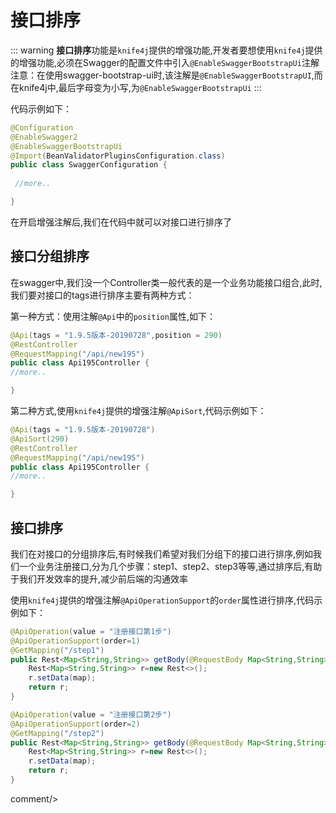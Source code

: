# 接口排序

::: warning
**接口排序**功能是`knife4j`提供的增强功能,开发者要想使用`knife4j`提供的增强功能,必须在Swagger的配置文件中引入`@EnableSwaggerBootstrapUi`注解 <br />
注意：在使用swagger-bootstrap-ui时,该注解是`@EnableSwaggerBootstrapUI`,而在knife4j中,最后字母变为小写,为`@EnableSwaggerBootstrapUi`
:::

代码示例如下：
```java
@Configuration
@EnableSwagger2
@EnableSwaggerBootstrapUi
@Import(BeanValidatorPluginsConfiguration.class)
public class SwaggerConfiguration {
    
 //more..

}
```


在开启增强注解后,我们在代码中就可以对接口进行排序了

## 接口分组排序

在swagger中,我们没一个Controller类一般代表的是一个业务功能接口组合,此时,我们要对接口的tags进行排序主要有两种方式：

第一种方式：使用注解`@Api`中的`position`属性,如下：
```java
@Api(tags = "1.9.5版本-20190728",position = 290)
@RestController
@RequestMapping("/api/new195")
public class Api195Controller {
//more..    

}
```

第二种方式,使用`knife4j`提供的增强注解`@ApiSort`,代码示例如下：

```java
@Api(tags = "1.9.5版本-20190728")
@ApiSort(290)
@RestController
@RequestMapping("/api/new195")
public class Api195Controller {
//more..    

}
```

## 接口排序

我们在对接口的分组排序后,有时候我们希望对我们分组下的接口进行排序,例如我们一个业务注册接口,分为几个步骤：step1、step2、step3等等,通过排序后,有助于我们开发效率的提升,减少前后端的沟通效率

使用`knife4j`提供的增强注解`@ApiOperationSupport`的`order`属性进行排序,代码示例如下：

```java
@ApiOperation(value = "注册接口第1步")
@ApiOperationSupport(order=1)
@GetMapping("/step1")
public Rest<Map<String,String>> getBody(@RequestBody Map<String,String> map){
    Rest<Map<String,String>> r=new Rest<>();
    r.setData(map);
    return r;
}

@ApiOperation(value = "注册接口第2步")
@ApiOperationSupport(order=2)
@GetMapping("/step2")
public Rest<Map<String,String>> getBody(@RequestBody Map<String,String> map){
    Rest<Map<String,String>> r=new Rest<>();
    r.setData(map);
    return r;
}

```

 
 <icp/> 
 comment/> 
 
 
 
 